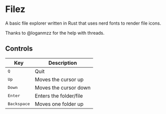 # Filez

A basic file explorer written in Rust that uses nerd fonts to render file icons.

Thanks to @loganmzz for the help with threads.

## Controls

| Key                | Description          |
|--------------------|----------------------|
|<kbd>Q</kbd>        |Quit                  |
|<kbd>Up</kbd>       |Moves the cursor up   |
|<kbd>Down</kbd>     |Moves the cursor down |
|<kbd>Enter</kbd>    |Enters the folder/file|
|<kbd>Backspace</kbd>|Moves one folder up   |